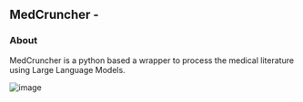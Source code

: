 ## MedCruncher - 

### About
MedCruncher is a python based a wrapper to process the medical literature using Large Language Models. 

![image](https://github.com/UM2ii/wordscruncher/assets/49832962/80681d03-1a1a-46ce-b268-82c69a2cf381)

